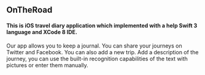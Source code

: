 <h2> OnTheRoad </h2>

<h4> This is iOS travel diary application which implemented with a help Swift 3 language and XCode 8 IDE. </h4>

<p> Our app allows you to keep a journal. You can share your journeys on <it>Twitter</it> and <it>Facebook</it>. You can also add a new trip. Add a description of the journey, you can use the built-in recognition capabilities of the text with pictures or enter them manually. </p>
